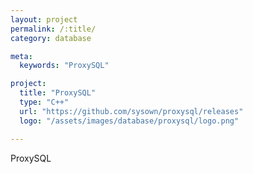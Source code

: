 ```yaml
---
layout: project
permalink: /:title/
category: database

meta:
  keywords: "ProxySQL"

project:
  title: "ProxySQL"
  type: "C++"
  url: "https://github.com/sysown/proxysql/releases"
  logo: "/assets/images/database/proxysql/logo.png"

---	
```

<p>ProxySQL</p>